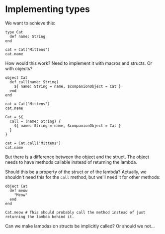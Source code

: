# Implementing types

We want to achieve this:

```
type Cat
  def name: String
end

cat = Cat("Mittens")
cat.name
```

How would this work? Need to implement it with macros and structs. Or with objects?

```
object Cat
  def call(name: String)
    ${ name: String = name, $companionObject = Cat }
  end
end

cat = Cat("Mittens")
cat.name
```

```
Cat = ${
  call = (name: String) {
    ${ name: String = name, $companionObject = Cat }
  }
}

cat = Cat.call("Mittens")
cat.name
```

But there is a difference between the object and the struct. The object needs to have methods callable instead of 
returning the lambda.

Should this be a property of the struct or of the lambda? Actually, we shouldn't need this for the `call` method, but
we'll need it for other methods:

```
object Cat
  def meow
    "Meow"
  end
end

Cat.meow # This should probably call the method instead of just returning the lambda behind it.
```

Can we make lambdas on structs be implicitly called? Or should we not...